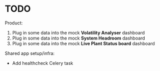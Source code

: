 TODO
=====

Product:

1. Plug in some data into the mock **Volatility Analyser** dashboard
2. Plug in some data into the mock **System Headroom** dashboard
3. Plug in some data into the mock **Live Plant Status board** dashboard

Shared app setup/infra:
- Add healthcheck Celery task
